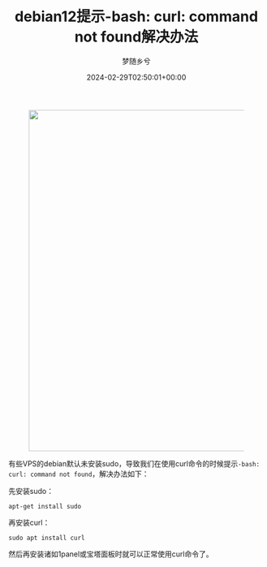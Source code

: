 ﻿---
title: 'debian12提示-bash: curl: command not found解决办法'
author: 梦随乡兮
type: post
date: 2024-02-29T02:50:01+00:00
url: /bash-curl-command-not-found.html
featured_image: https://r2.imsxx.com/wp-content/uploads/20240229024911370002.jpg
views:
  - 1030
categories:
  - 笔记
tags:
  - 1panel
  - curl
  - debian
  - sudo

slug: "bash-curl-command-not-found"
---
<div class="wp-block-image">
  <figure class="aligncenter size-full"><img loading="lazy" decoding="async" width="1280" height="672" src="https://r2.imsxx.com/wp-content/uploads/20240229024911370002.jpg" alt="" class="wp-image-809" /></figure>
</div>

有些VPS的debian默认未安装sudo，导致我们在使用curl命令的时候提示`-bash: curl: command not found`，解决办法如下：

先安装sudo：

`apt-get install sudo`

再安装curl：

`sudo apt install curl`

然后再安装诸如1panel或宝塔面板时就可以正常使用curl命令了。

